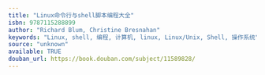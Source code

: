 ```yaml
---
title: "Linux命令行与shell脚本编程大全"
isbn: 9787115288899
author: "Richard Blum, Christine Bresnahan"
keywords: "Linux, shell, 编程, 计算机, linux, Linux/Unix, Shell, 操作系统"
source: "unknown"
available: TRUE
douban_url: https://book.douban.com/subject/11589828/
---
```

